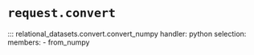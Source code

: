 # `request.convert`

::: relational_datasets.convert.convert_numpy
    handler: python
    selection:
      members:
        - from_numpy
